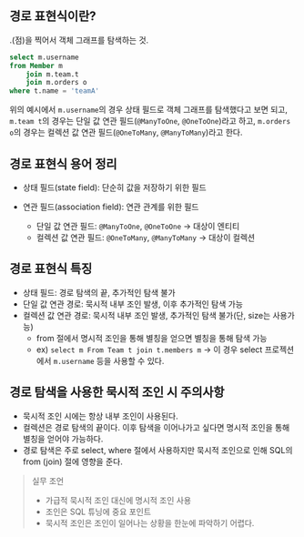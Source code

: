 ## 경로 표현식이란?

.(점)을 찍어서 객체 그래프를 탐색하는 것.

```sql
select m.username
from Member m 
	join m.team.t
	join m.orders o
where t.name = 'teamA'
```

위의 예시에서 `m.username`의 경우 상태 필드로 객체 그래프를 탐색했다고 보면 되고, `m.team t`의 경우는 단일 값 연관 필드(`@ManyToOne`, `@OneToOne`)라고 하고, `m.orders o`의 경우는 컬렉션 값 연관 필드(`@OneToMany`, `@ManyToMany`)라고 한다.


## 경로 표현식 용어 정리

- 상태 필드(state field): 단순히 값을 저장하기 위한 필드

- 연관 필드(association field): 연관 관계를 위한 필드
	- 단일 값 연관 필드: `@ManyToOne`, `@OneToOne` -> 대상이 엔티티
	- 컬렉션 값 연관 필드: `@OneToMany`, `@ManyToMany` -> 대상이 컬렉션


## 경로 표현식 특징

- 상태 필드: 경로 탐색의 끝, 추가적인 탐색 불가
- 단일 값 연관 경로: 묵시적 내부 조인 발생, 이후 추가적인 탐색 가능
- 컬렉션 값 연관 경로: 묵시적 내부 조인 발생, 추가적인 탐색 불가(단, size는 사용가능)
	- from 절에서 명시적 조인을 통해 별칭을 얻으면 별칭을 통해 탐색 가능
	- ex) `select m From Team t join t.members m` -> 이 경우 select 프로젝션에서 `m.username` 등을 사용할 수 있다.


## 경로 탐색을 사용한 묵시적 조인 시 주의사항

- 묵시적 조인 시에는 항상 내부 조인이 사용된다.
- 컬렉션은 경로 탐색의 끝이다. 이후 탐색을 이어나가고 싶다면 명시적 조인을 통해 별칭을 얻어야 가능하다.
- 경로 탐색은 주로 select, where 절에서 사용하지만 묵시적 조인으로 인해 SQL의 from (join) 절에 영향을 준다.

> 실무 조언
> - 가급적 묵시적 조인 대신에 명시적 조인 사용
> - 조인은 SQL 튜닝에 중요 포인트
> - 묵시적 조인은 조인이 일어나는 상황을 한눈에 파악하기 어렵다.

